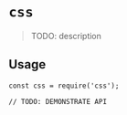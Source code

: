 # `css`

> TODO: description

## Usage

```
const css = require('css');

// TODO: DEMONSTRATE API
```
